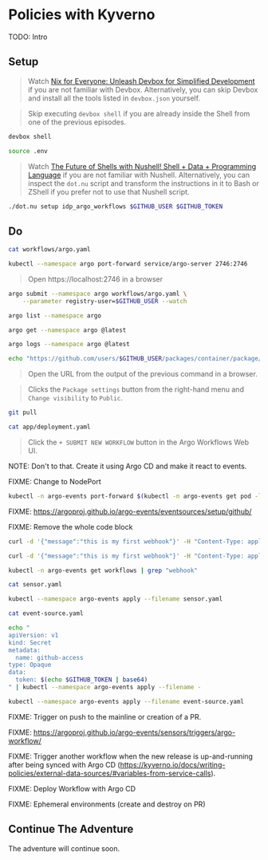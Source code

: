# Policies with Kyverno

TODO: Intro

## Setup

> Watch [Nix for Everyone: Unleash Devbox for Simplified Development](https://youtu.be/WiFLtcBvGMU) if you are not familiar with Devbox. Alternatively, you can skip Devbox and install all the tools listed in `devbox.json` yourself.

> Skip executing `devbox shell` if you are already inside the Shell from one of the previous episodes.

```bash
devbox shell

source .env
```

> Watch [The Future of Shells with Nushell! Shell + Data + Programming Language](https://youtu.be/zoX_S6d-XU4) if you are not familiar with Nushell. Alternatively, you can inspect the `dot.nu` script and transform the instructions in it to Bash or ZShell if you prefer not to use that Nushell script.

```sh
./dot.nu setup idp_argo_workflows $GITHUB_USER $GITHUB_TOKEN
```

## Do

```sh
cat workflows/argo.yaml

kubectl --namespace argo port-forward service/argo-server 2746:2746
```

> Open https://localhost:2746 in a browser

```sh
argo submit --namespace argo workflows/argo.yaml \
    --parameter registry-user=$GITHUB_USER --watch

argo list --namespace argo

argo get --namespace argo @latest

argo logs --namespace argo @latest
```

```sh
echo "https://github.com/users/$GITHUB_USER/packages/container/package/argo-workflows-demo-2"
```

> Open the URL from the output of the previous command in a browser.

> Clicks the `Package settings` button from the right-hand menu and `Change visibility` to `Public`.

```sh
git pull

cat app/deployment.yaml
```

> Click the `+ SUBMIT NEW WORKFLOW` button in the Argo Workflows Web UI.

NOTE: Don't to that. Create it using Argo CD and make it react to events.

FIXME: Change to NodePort

```sh
kubectl -n argo-events port-forward $(kubectl -n argo-events get pod -l eventsource-name=webhook -o name) 12000:12000
```

FIXME: https://argoproj.github.io/argo-events/eventsources/setup/github/

FIXME: Remove the whole code block

```sh
curl -d '{"message":"this is my first webhook"}' -H "Content-Type: application/json" -X POST http://localhost:12000/example

curl -d '{"message":"this is my first webhook"}' -H "Content-Type: application/json" -X POST http://webhook-eventsource.104.196.43.59.nip.io/example

kubectl -n argo-events get workflows | grep "webhook"
```

```sh
cat sensor.yaml

kubectl --namespace argo-events apply --filename sensor.yaml

cat event-source.yaml

echo "
apiVersion: v1
kind: Secret
metadata:
  name: github-access
type: Opaque
data:
  token: $(echo $GITHUB_TOKEN | base64)
" | kubectl --namespace argo-events apply --filename -

kubectl --namespace argo-events apply --filename event-source.yaml
```

FIXME: Trigger on push to the mainline or creation of a PR.

FIXME: https://argoproj.github.io/argo-events/sensors/triggers/argo-workflow/

FIXME: Trigger another workflow when the new release is up-and-running after being synced with Argo CD (https://kyverno.io/docs/writing-policies/external-data-sources/#variables-from-service-calls).

FIXME: Deploy Workflow with Argo CD

FIXME: Ephemeral environments (create and destroy on PR)

## Continue The Adventure

<!-- * [State Synchronization (GitOps)](../gitops-idp/README.md) -->
The adventure will continue soon.